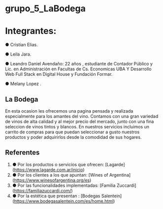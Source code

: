 # grupo_5_LaBodega

# Integrantes:

● Cristian Elias.   

● Leila Jara.   

● Leandro Daniel Avendaño: 22 años , estudiante de Contador Público y Lic. en Administración en Facultas de Cs. Economicas UBA Y Desarrollo Web Full Stack en Digital House y Fundación Formar.
 
● Melany Lopez .


## La Bodega 

En esta ocasion les ofrecemos una pagina pensada y realizada especialmente para los amantes del vino.
Contamos con una gran variedad de vinos de alta calidad y al mejor precio del mercado, junto con una fina seleccion de vinos tintos y blancos.
En nuestros servicios incluimos un carrito de compras para que puedan seleccionar a gusto nuestros productos y poder adquirirlos desde la comodidad de sus hogares.



##  Referentes
1. ● Por los productos o servicios que ofrecen: [Lagarde] (https://www.lagarde.com.ar/inicio)
2.  ● Por los clientes a los que apuntan: [Wines  of Argentina] (https://www.winesofargentina.org/es)
3.  ● Por las funcionalidades implementadas: [Familia Zuccardi] (https://familiazuccardi.com/)
4.  ● Por la estética que presentan : [Bodegas Salentein] (https://www.bodegasalentein.com/es/home.html)
